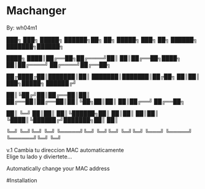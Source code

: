 # Machanger

By: wh04m1

███╗   ███╗ █████╗  ██████╗██╗  ██╗ █████╗ ███╗   ██╗ ██████╗ ███████╗██████╗ 

████╗ ████║██╔══██╗██╔════╝██║  ██║██╔══██╗████╗  ██║██╔════╝ ██╔════╝██╔══██╗

██╔████╔██║███████║██║     ███████║███████║██╔██╗ ██║██║  ███╗█████╗  ██████╔╝

██║╚██╔╝██║██╔══██║██║     ██╔══██║██╔══██║██║╚██╗██║██║   ██║██╔══╝  ██╔══██╗

██║ ╚═╝ ██║██║  ██║╚██████╗██║  ██║██║  ██║██║ ╚████║╚██████╔╝███████╗██║  ██║

╚═╝     ╚═╝╚═╝  ╚═╝ ╚═════╝╚═╝  ╚═╝╚═╝  ╚═╝╚═╝  ╚═══╝ ╚═════╝ ╚══════╝╚═╝  ╚═╝ 

v.1 
                      Cambia tu direccion MAC automaticamente                                                
                           Elige tu lado y diviertete...     

Automatically change your MAC address

#Installation 
